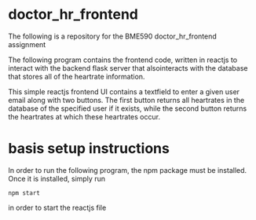 # doctor_hr_frontend 
The following is a repository for the BME590 doctor_hr_frontend assignment

The following program contains the frontend code, written in reactjs to interact with the backend flask server that alsointeracts with the database that stores all of the heartrate information.

This simple reactjs frontend UI contains a textfield to enter a given user email along with two buttons. The first button returns all heartrates in the database of the specified user if it exists, while the second button returns the heartrates at which these heartrates occur.

# basis setup instructions
In order to run the following program, the npm package must be installed. Once it is installed, simply run

```
npm start
```

in order to start the reactjs file

